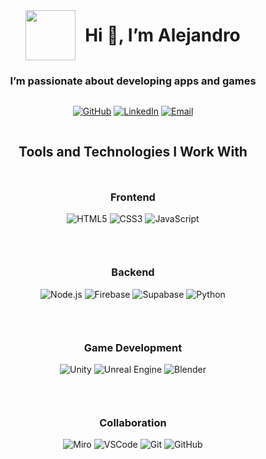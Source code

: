 <div style="display: flex; flex-direction: column; align-items: center; justify-content: center; width: 100%;">
  <div style="display: flex; align-items: center; justify-content: center;">
    <img src="https://media4.giphy.com/media/v1.Y2lkPTc5MGI3NjExY3llejIwaWNlMmh1NmN6cWIycHkyc2U1NGJlbW12NWE5eWdoa3RuMCZlcD12MV9pbnRlcm5hbF9naWZfYnlfaWQmY3Q9cw/HD40eadxDQZkfvbG2u/giphy.gif" width="80" style="margin-right: 15px;" />
    <h1 style="margin: 0;">Hi 👋, I’m Alejandro</h1>
  </div>
  <h3 style="text-align: center;">I’m passionate about developing apps and games</h3>
  <p style="text-align: center;">
    <a href="https://github.com/AlejandroMejiaR" target="_blank"><img alt="GitHub" src="https://img.shields.io/badge/GitHub-%23121011.svg?&style=for-the-badge&logo=github&logoColor=white" /></a>
    <a href="https://www.linkedin.com/in/alejandro-mejia-rojas-4643991b2" target="_blank"><img alt="LinkedIn" src="https://img.shields.io/badge/LinkedIn-%230077B5.svg?&style=for-the-badge&logo=linkedin&logoColor=white" /></a>
    <a href="mailto:alejandro197mejia@gmail.com" target="_blank"><img alt="Email" src="https://img.shields.io/badge/Email-%23D14836.svg?&style=for-the-badge&logo=gmail&logoColor=white" /></a>
  </p>
</div>

<h2 style="text-align: center;">Tools and Technologies I Work With</h2>

<div style="display: flex; flex-wrap: wrap; gap: 10px; justify-content: center;">
  <div style="text-align: center; margin: 10px;">
    <h3>Frontend</h3>
    <p>
      <img alt="HTML5" src="https://img.shields.io/badge/-HTML5-E34F26?style=flat-square&logo=html5&logoColor=white" />
      <img alt="CSS3" src="https://img.shields.io/badge/-CSS3-1572B6?style=flat-square&logo=css3&logoColor=white" />
      <img alt="JavaScript" src="https://img.shields.io/badge/-JavaScript-F7DF1E?style=flat-square&logo=javascript&logoColor=black" />
    </p>
  </div>

  <div style="text-align: center; margin: 10px;">
    <h3>Backend</h3>
    <p>
      <img alt="Node.js" src="https://img.shields.io/badge/-Node.js-43853D?style=flat-square&logo=node.js&logoColor=white" />
      <img alt="Firebase" src="https://img.shields.io/badge/-Firebase-FFCA28?style=flat-square&logo=firebase&logoColor=black" />
      <img alt="Supabase" src="https://img.shields.io/badge/-Supabase-3ECF8E?style=flat-square&logo=supabase&logoColor=white" />
      <img alt="Python" src="https://img.shields.io/badge/-Python-3776AB?style=flat-square&logo=python&logoColor=white" />
    </p>
  </div>

  <div style="text-align: center; margin: 10px;">
    <h3>Game Development</h3>
    <p>
      <img alt="Unity" src="https://img.shields.io/badge/-Unity-000000?style=flat-square&logo=unity&logoColor=white" />
      <img alt="Unreal Engine" src="https://img.shields.io/badge/-Unreal%20Engine-000000?style=flat-square&logo=unreal-engine&logoColor=white" />
      <img alt="Blender" src="https://img.shields.io/badge/-Blender-F5792A?style=flat-square&logo=blender&logoColor=white" />
    </p>
  </div>

  <div style="text-align: center; margin: 10px;">
    <h3>Collaboration</h3>
    <p>
      <img alt="Miro" src="https://img.shields.io/badge/-Miro-FFBC00?style=flat-square&logo=miro&logoColor=black" />
      <img alt="VSCode" src="https://img.shields.io/badge/-VSCode-007ACC?style=flat-square&logo=visual-studio-code&logoColor=white" />
      <img alt="Git" src="https://img.shields.io/badge/-Git-F05032?style=flat-square&logo=git&logoColor=white" />
      <img alt="GitHub" src="https://img.shields.io/badge/GitHub-%23121011.svg?&style=flat-square&logo=github&logoColor=white" />
    </p>
  </div>
</div>






